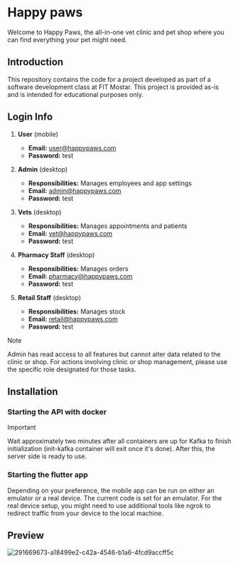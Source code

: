 # Happy paws

Welcome to Happy Paws, the all-in-one vet clinic and pet shop where you can find everything your pet might need. 

## Introduction
This repository contains the code for a project developed as part of a software development class at FIT Mostar. This project is provided as-is and is intended for educational purposes only.

## Login Info

1. **User** (mobile)
   - **Email:** user@happypaws.com
   - **Password:** test

2. **Admin** (desktop)
   - **Responsibilities:** Manages employees and app settings
   - **Email:** admin@happypaws.com
   - **Password:** test

3. **Vets** (desktop)
   - **Responsibilities:** Manages appointments and patients
   - **Email:** vet@happypaws.com
   - **Password:** test

4. **Pharmacy Staff** (desktop)
   - **Responsibilities:** Manages orders
   - **Email:** pharmacy@happypaws.com
   - **Password:** test

5. **Retail Staff** (desktop)
   - **Responsibilities:** Manages stock
   - **Email:** retail@happypaws.com
   - **Password:** test

> [!NOTE]  
> Admin has read access to all features but cannot alter data related to the clinic or shop. For actions involving clinic or shop management, please use the specific role designated for those tasks.

## Installation
### Starting the API with docker

> [!IMPORTANT]  
> Wait approximately two minutes after all containers are up for Kafka to finish initialization (init-kafka container will exit once it's done). After this, the server side is ready to use.

### Starting the flutter app
Depending on your preference, the mobile app can be run on either an emulator or a real device. The current code is set for an emulator. For the real device setup, you might need to use additional tools like ngrok to redirect traffic from your device to the local machine.

## Preview

![291669673-a18499e2-c42a-4546-b1a6-4fcd9accff5c](https://github.com/rania0manovic/Happy-Paws/assets/154012872/80742d95-2f4c-4082-978b-fb4fd0bef176)


